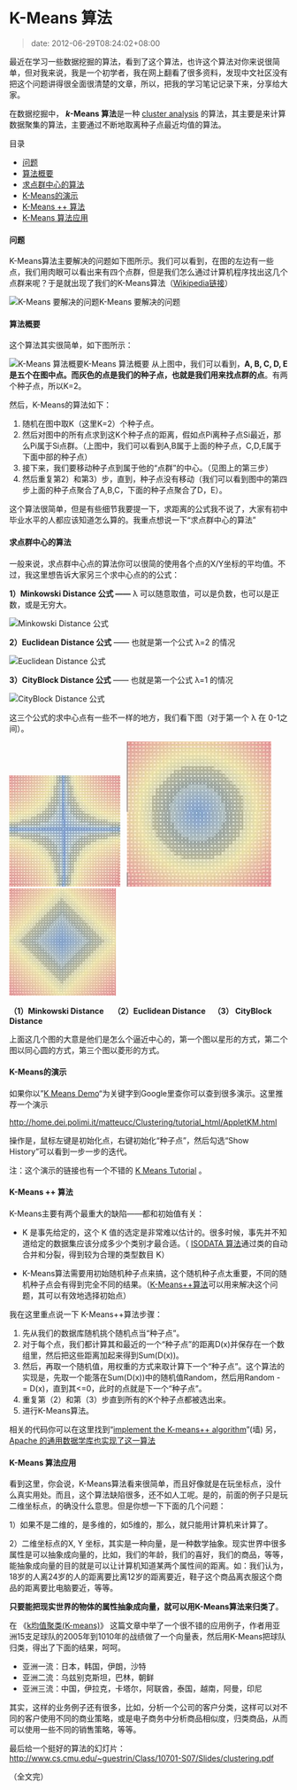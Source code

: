 # K-Means 算法
>date: 2012-06-29T08:24:02+08:00


最近在学习一些数据挖掘的算法，看到了这个算法，也许这个算法对你来说很简单，但对我来说，我是一个初学者，我在网上翻看了很多资料，发现中文社区没有把这个问题讲得很全面很清楚的文章，所以，把我的学习笔记记录下来，分享给大家。


在数据挖掘中， ***k*-Means 算法**是一种 [cluster analysis](https://en.wikipedia.org/wiki/Cluster_analysis "Cluster analysis") 的算法，其主要是来计算数据聚集的算法，主要通过不断地取离种子点最近均值的算法。




目录



* [问题](#%E9%97%AE%E9%A2%98 "问题")
* [算法概要](#%E7%AE%97%E6%B3%95%E6%A6%82%E8%A6%81 "算法概要")
* [求点群中心的算法](#%E6%B1%82%E7%82%B9%E7%BE%A4%E4%B8%AD%E5%BF%83%E7%9A%84%E7%AE%97%E6%B3%95 "求点群中心的算法")
* [K-Means的演示](#K-Means%E7%9A%84%E6%BC%94%E7%A4%BA "K-Means的演示")
* [K-Means ++ 算法](#K-Means_%E7%AE%97%E6%B3%95 "K-Means ++ 算法")
* [K-Means 算法应用](#K-Means_%E7%AE%97%E6%B3%95%E5%BA%94%E7%94%A8 "K-Means 算法应用")

#### 问题


K-Means算法主要解决的问题如下图所示。我们可以看到，在图的左边有一些点，我们用肉眼可以看出来有四个点群，但是我们怎么通过计算机程序找出这几个点群来呢？于是就出现了我们的K-Means算法（[Wikipedia链接](https://en.wikipedia.org/wiki/K-means_clustering "K-means Clustering 算法")）


![](https://coolshell.cn/wp-content/uploads/2012/06/K-Means.gif "K-Means 要解决的问题")K-Means 要解决的问题
#### 算法概要


这个算法其实很简单，如下图所示：



![K-Means 算法概要](https://coolshell.cn/wp-content/uploads/2012/06/K-Means.jpg "K-Means 算法概要")K-Means 算法概要
从上图中，我们可以看到，**A, B, C, D, E 是五个在图中点。而灰色的点是我们的种子点，也就是我们用来找点群的点**。有两个种子点，所以K=2。


然后，K-Means的算法如下：


1. 随机在图中取K（这里K=2）个种子点。
2. 然后对图中的所有点求到这K个种子点的距离，假如点Pi离种子点Si最近，那么Pi属于Si点群。（上图中，我们可以看到A,B属于上面的种子点，C,D,E属于下面中部的种子点）
3. 接下来，我们要移动种子点到属于他的“点群”的中心。（见图上的第三步）
4. 然后重复第2）和第3）步，直到，种子点没有移动（我们可以看到图中的第四步上面的种子点聚合了A,B,C，下面的种子点聚合了D，E）。


这个算法很简单，但是有些细节我要提一下，求距离的公式我不说了，大家有初中毕业水平的人都应该知道怎么算的。我重点想说一下“求点群中心的算法”


#### 求点群中心的算法


一般来说，求点群中心点的算法你可以很简的使用各个点的X/Y坐标的平均值。不过，我这里想告诉大家另三个求中心点的的公式：


**1）Minkowski Distance 公式 ——** λ 可以随意取值，可以是负数，也可以是正数，或是无穷大。


![](https://coolshell.cn/wp-content/uploads/2012/06/MinkowskiDistance_clip_image102.gif "Minkowski Distance 公式")


**2）Euclidean Distance 公式** —— 也就是第一个公式 λ=2 的情况


![](https://coolshell.cn/wp-content/uploads/2012/06/EuclideanDistance_clip_image002.gif "Euclidean Distance 公式")


**3）CityBlock Distance 公式** —— 也就是第一个公式 λ=1 的情况


![](https://coolshell.cn/wp-content/uploads/2012/06/CityBlockDistance_clip_image002.gif "CityBlock Distance 公式")


这三个公式的求中心点有一些不一样的地方，我们看下图（对于第一个 λ 在 0-1之间）。


![](/assets/images/Minkowski-Mean.jpg "Minkowski Mean")   ![](/assets/images/Euclidean-distance.jpg "Euclidean distance")  ![](/assets/images/Manhattan-distance.jpg "Manhattan distance")


**（1）Minkowski Distance     （2）**Euclidean Distance    （3） **CityBlock Distance******


上面这几个图的大意是他们是怎么个逼近中心的，第一个图以星形的方式，第二个图以同心圆的方式，第三个图以菱形的方式。


#### K-Means的演示


如果你以”[K Means Demo](https://www.google.com/search?hl=zh-CN&q=K+Means+Demo)“为关键字到Google里查你可以查到很多演示。这里推荐一个演示


<http://home.dei.polimi.it/matteucc/Clustering/tutorial_html/AppletKM.html>


操作是，鼠标左键是初始化点，右键初始化“种子点”，然后勾选“Show History”可以看到一步一步的迭代。


注：这个演示的链接也有一个不错的 [K Means Tutorial](http://home.dei.polimi.it/matteucc/Clustering/tutorial_html/index.html) 。


#### K-Means ++ 算法


K-Means主要有两个最重大的缺陷——都和初始值有关：


* K 是事先给定的，这个 K 值的选定是非常难以估计的。很多时候，事先并不知道给定的数据集应该分成多少个类别才最合适。（ [ISODATA 算法](https://en.wikipedia.org/wiki/Multispectral_pattern_recognition)通过类的自动合并和分裂，得到较为合理的类型数目 K）


* K-Means算法需要用初始随机种子点来搞，这个随机种子点太重要，不同的随机种子点会有得到完全不同的结果。（[K-Means++算法](https://en.wikipedia.org/wiki/K-means%2B%2B)可以用来解决这个问题，其可以有效地选择初始点）


我在这里重点说一下 K-Means++算法步骤：


1. 先从我们的数据库随机挑个随机点当“种子点”。
2. 对于每个点，我们都计算其和最近的一个“种子点”的距离D(x)并保存在一个数组里，然后把这些距离加起来得到Sum(D(x))。
3. 然后，再取一个随机值，用权重的方式来取计算下一个“种子点”。这个算法的实现是，先取一个能落在Sum(D(x))中的随机值Random，然后用Random -= D(x)，直到其<=0，此时的点就是下一个“种子点”。
4. 重复第（2）和第（3）步直到所有的K个种子点都被选出来。
5. 进行K-Means算法。


相关的代码你可以在这里找到“[implement the K-means++ algorithm](http://rosettacode.org/wiki/K-means%2B%2B_clustering)”(墙) 另，[Apache 的通用数据学库也实现了这一算法](http://commons.apache.org/math/api-2.1/index.html?org/apache/commons/math/stat/clustering/KMeansPlusPlusClusterer.html)


#### K-Means 算法应用


看到这里，你会说，K-Means算法看来很简单，而且好像就是在玩坐标点，没什么真实用处。而且，这个算法缺陷很多，还不如人工呢。是的，前面的例子只是玩二维坐标点，的确没什么意思。但是你想一下下面的几个问题：


1）如果不是二维的，是多维的，如5维的，那么，就只能用计算机来计算了。


2）二维坐标点的X, Y 坐标，其实是一种向量，是一种数学抽象。现实世界中很多属性是可以抽象成向量的，比如，我们的年龄，我们的喜好，我们的商品，等等，能抽象成向量的目的就是可以让计算机知道某两个属性间的距离。如：我们认为，18岁的人离24岁的人的距离要比离12岁的距离要近，鞋子这个商品离衣服这个商品的距离要比电脑要近，等等。


**只要能把现实世界的物体的属性抽象成向量，就可以用K-Means算法来归类了**。


在 《[k均值聚类(K-means)](http://www.cnblogs.com/leoo2sk/archive/2010/09/20/k-means.html)》 这篇文章中举了一个很不错的应用例子，作者用亚洲15支足球队的2005年到1010年的战绩做了一个向量表，然后用K-Means把球队归类，得出了下面的结果，呵呵。


* 亚洲一流：日本，韩国，伊朗，沙特
* 亚洲二流：乌兹别克斯坦，巴林，朝鲜
* 亚洲三流：中国，伊拉克，卡塔尔，阿联酋，泰国，越南，阿曼，印尼


其实，这样的业务例子还有很多，比如，分析一个公司的客户分类，这样可以对不同的客户使用不同的商业策略，或是电子商务中分析商品相似度，归类商品，从而可以使用一些不同的销售策略，等等。


最后给一个挺好的算法的幻灯片：<http://www.cs.cmu.edu/~guestrin/Class/10701-S07/Slides/clustering.pdf>


（全文完）


